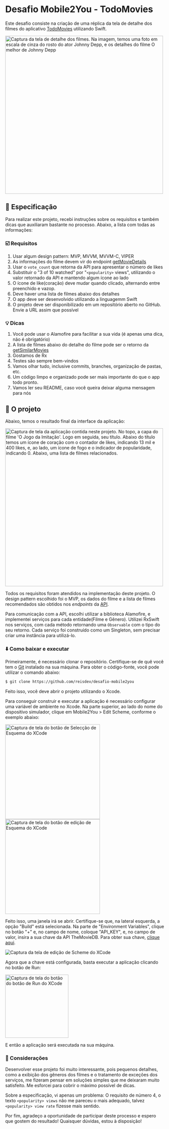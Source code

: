 # Desafio Mobile2You - TodoMovies

Este desafio consiste na criação de uma réplica da tela de detalhe dos filmes do aplicativo [TodoMovies](https://apps.apple.com/br/app/todomovies-4/id792499896) utilizando Swift.

<img alt="Captura da tela de detalhe dos filmes. Na imagem, temos uma foto em escala de cinza do rosto do ator Johnny Depp, e os detalhes do filme O melhor de Johnny Depp" src="https://is4-ssl.mzstatic.com/image/thumb/Purple114/v4/97/0e/e2/970ee217-13cf-1674-b016-461aca657663/pr_source.png/460x0w.png" height="500">

## 📝 Especificação

Para realizar este projeto, recebi instruções sobre os requisitos e também dicas que auxiliaram bastante no processo. Abaixo, a lista com todas as informações:

### ☑️ Requisitos

1. Usar algum design pattern: MVP, MVVM, MVVM-C, VIPER
2. As informações do filme devem vir do endpoint [getMovieDetails](https://developers.themoviedb.org/3/movies/get-movie-details)
3. Usar o `vote_count` que retorna da API para apresentar o número de likes
4. Substituir o "3 of 10 watched" por "`<popularity>` views", utilizando o valor retornado da API e mantendo algum ícone ao lado
5. O ícone de like(coração) deve mudar quando clicado, alternando entre preenchido e vazop.
6. Deve haver uma lista de filmes abaixo dos detalhes
7. O app deve ser desenvolvido utilizando a linguagemm Swift
8. O projeto deve ser disponibilizado em um repositório aberto no GitHub. Envie a URL assim que possível

### 💡 Dicas 

1. Você pode usar o Alamofire para facilitar a sua vida (é apenas uma dica, não é obrigatório)
2. A lista de filmes abaixo do detalhe do filme pode ser o retorno da [getSimilarMovies](https://developers.themoviedb.org/3/movies/get-similar-movies)
3. Gostamos de Rx
4. Testes são sempre bem-vindos
5. Vamos olhar tudo, inclusive commits, branches, organização de pastas, etc.
6. Um código limpo e organizado pode ser mais importante do que o app todo pronto.
7. Vamos ler seu README, caso você queira deixar alguma mensagem para nós

## 📱 O projeto

Abaixo, temos o resultado final da interface da aplicação:

<img alt="Captura de tela da aplicação contida neste projeto. No topo, a capa do filme 'O Jogo da Imitação'. Logo em seguida, seu título. Abaixo do título temos um ícone de coração com o contador de likes, indicando 13 mil e 400 likes, e, ao lado, um ícone de fogo e o indicador de popularidade, indicando 0. Abaixo, uma lista de filmes relacionados." src="https://user-images.githubusercontent.com/23380987/115766012-4da66000-a35c-11eb-87ba-2397d4a80299.png" height="500">

Todos os requisitos foram atendidos na implementação deste projeto. O design pattern escolhido foi o MVP, os dados do filme e a lista de filmes recomendados são obtidos nos <i>endpoints</i> da [API](https://developers.themoviedb.org/3).

Para comunicação com a API, escolhi utilizar a biblioteca Alamofire, e implementei serviços para cada entidade(Filme e Gênero). Utilizei RxSwift nos serviços, com cada método retornando uma  `Observable` com o tipo do seu retorno. Cada serviço foi construído como um Singleton, sem precisar criar uma instância para utilizá-lo.

### ⬇️ Como baixar e executar

Primeiramente, é necessário clonar o repositório. Certifique-se de quê você tem o [Git](https://git-scm.com/downloads) instalado na sua máquina. Para obter o código-fonte, você pode utilizar o comando abaixo:

```bash
$ git clone https://github.com/reisdev/desafio-mobile2you
```

Feito isso, você deve abrir o projeto utilizando o Xcode.

Para conseguir construir e executar a aplicação é necessário configurar uma variável de ambiente no Xcode. Na parte superior, ao lado do nome do dispositivo simulador, clique em Mobile2You >  Edit Scheme, conforme o exemplo abaixo:

<img alt="Captura de tela do botão de Selecção de Esquema do XCode" src="https://user-images.githubusercontent.com/23380987/115759179-d15c4e80-a354-11eb-8817-db77e5b83631.png" width="300">


<img alt="Captura de tela do botão de edição de Esquema do XCode" src="https://user-images.githubusercontent.com/23380987/115759106-be497e80-a354-11eb-84df-41032abdad36.png" width="300">


Feito isso, uma janela irá se abrir. Certifique-se que, na lateral esquerda, a opção "Build" está selecionada. Na parte de  "Environment Variables", clique no botão "+" e, no campo de nome, coloque "API_KEY", e, no campo de valor, insira a sua chave da API TheMovieDB. Para obter sua chave, [clique aqui](https://developers.themoviedb.org/3/getting-started/introduction).

![Captura da tela de edição de Scheme do XCode](https://user-images.githubusercontent.com/23380987/115758730-4ed38f00-a354-11eb-917e-3f3fe0f038b2.png)

Agora que a chave está configurada, basta executar a aplicação clicando no botão de Run:

<img alt="Captura de tela do botão do botão de Run do XCode" src="https://user-images.githubusercontent.com/23380987/115758634-306d9380-a354-11eb-9969-3896dd07bb40.png" width="200">

E então a aplicação será executada na sua máquina.

### 🧾 Considerações

Desenvolver esse projeto foi muito interessante, pois pequenos detalhes, como a exibição dos gêneros dos filmes e o tratamento de exceções dos serviços, me fizeram pensar em soluções simples que me deixaram muito satisfeito. Me esforcei para cobrir o máximo possível de dicas. 

Sobre a especificação, vi apenas um problema: O requisito de número 4, o texto `<popularity> views` não me pareceu o mais adequado, talvez `<popularity> view rate` fizesse mais sentido.

Por fim, agradeço a oportunidade de participar deste processo e espero que gostem do resultado! Quaisquer dúvidas, estou à disposição!
